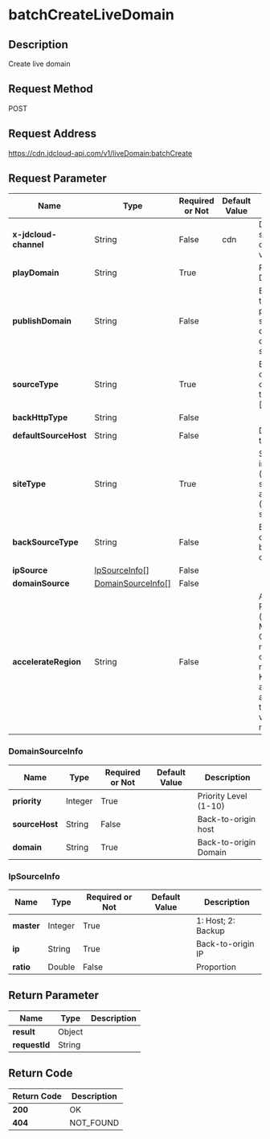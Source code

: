 # batchCreateLiveDomain


## Description
Create live domain

## Request Method
POST

## Request Address
https://cdn.jdcloud-api.com/v1/liveDomain:batchCreate


## Request Parameter
|Name|Type|Required or Not|Default Value|Description|
|---|---|---|---|---|
|**x-jdcloud-channel**|String|False|cdn|Domain source cdn/cdn, video cloud|
|**playDomain**|String|True| |Playing Domain|
|**publishDomain**|String|False| |Be sure to transmit the pushing streaming domain when creating the same|
|**sourceType**|String|True| |Back-to-origin can be only one of types [ips,domain]|
|**backHttpType**|String|False| | |
|**defaultSourceHost**|String|False| |Default back-to-origin host|
|**siteType**|String|True| |Site type includes pull (pulling streaming) and push (pushing streaming)|
|**backSourceType**|String|False| |Back-to-origin type, being rtmp only now|
|**ipSource**|[IpSourceInfo[]](#ipsourceinfo)|False| | |
|**domainSource**|[DomainSourceInfo[]](#domainsourceinfo)|False| | |
|**accelerateRegion**|String|False| |Acceleration Region (mainLand: Mainland China, nonMainLand: overseas regions, Hong Kong, Macao and Taiwan, all: the World) the default value is mainLand|

### <div id="DomainSourceInfo">DomainSourceInfo</div>
|Name|Type|Required or Not|Default Value|Description|
|---|---|---|---|---|
|**priority**|Integer|True| |Priority Level (1-10)|
|**sourceHost**|String|False| |Back-to-origin host|
|**domain**|String|True| |Back-to-origin Domain|
### <div id="IpSourceInfo">IpSourceInfo</div>
|Name|Type|Required or Not|Default Value|Description|
|---|---|---|---|---|
|**master**|Integer|True| |1: Host; 2: Backup|
|**ip**|String|True| |Back-to-origin IP|
|**ratio**|Double|False| |Proportion|

## Return Parameter
|Name|Type|Description|
|---|---|---|
|**result**|Object| |
|**requestId**|String| |


## Return Code
|Return Code|Description|
|---|---|
|**200**|OK|
|**404**|NOT_FOUND|
